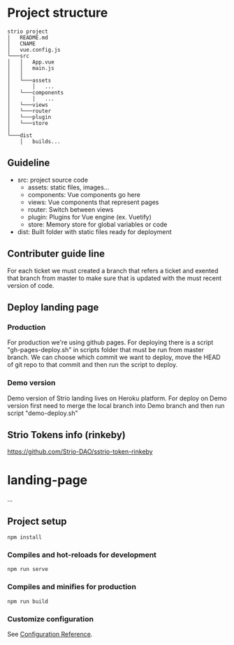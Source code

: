 # Project structure

```
strio project
│   README.md
│   CNAME
│   vue.config.js
└───src
│   │   App.vue
│   │   main.js
│   │
│   └───assets
│       │   ...
│   └───components
│       │   ...
│   └───views
│   └───router
│   └───plugin
│   └───store
│   
└───dist
    │   builds...
```

## Guideline
<ul>
    <li>
        src: project source code
        <ul>
            <li>assets: static files, images...</li>
            <li>components: Vue components go here</li>
            <li>views: Vue components that represent pages</li>
            <li>router: Switch between views</li>
            <li>plugin: Plugins for Vue engine (ex. Vuetify)</li>
            <li>store: Memory store for global variables or code</li>
        </ul>
    </li>
    <li>dist: Built folder with static files ready for deployment</li>
</ul>

## Contributer guide line

For each ticket we must created a branch that refers a ticket and exented that branch from master to make sure that is updated with the must recent version of code.


## Deploy landing page

### Production

For production we're using github pages. For deploying there is a script "gh-pages-deploy.sh" in scripts folder that must be run from master branch. We can choose which commit we want to deploy, move the HEAD of git repo to that commit and then run the script to deploy.

### Demo version

Demo version of Strio landing lives on Heroku platform. For deploy on Demo version first need to merge the local branch into Demo branch and then run script "demo-deploy.sh"


## Strio Tokens info (rinkeby)

https://github.com/Strio-DAO/sstrio-token-rinkeby


# landing-page
...

## Project setup
```
npm install
```

### Compiles and hot-reloads for development
```
npm run serve
```

### Compiles and minifies for production
```
npm run build
```

### Customize configuration
See [Configuration Reference](https://cli.vuejs.org/config/).

